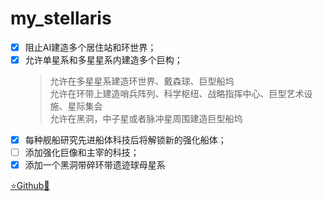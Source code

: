 # my_stellaris
- [x] 阻止AI建造多个居住站和环世界；
- [x] 允许单星系和多星星系内建造多个巨构；
	> 允许在多星星系建造环世界、戴森球、巨型船坞  
	> 允许在环带上建造哨兵阵列、科学枢纽、战略指挥中心、巨型艺术设施、星际集会  
	> 允许在黑洞，中子星或者脉冲星周围建造巨型船坞
- [x] 每种舰船研究先进船体科技后将解锁新的强化船体；
- [ ] 添加强化巨像和主宰的科技；
- [x] 添加一个黑洞带碎环带遗迹球母星系

[⭐Github🌟](https://github.com/Diadormu/my_stellaris)